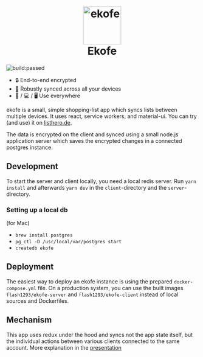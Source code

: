<h1 align="center">
  <img src="https://raw.githubusercontent.com/flash1293/ekofe/master/logo.png" alt="ekofe" title="ekofe" width="100" /><br />
  Ekofe
</h1>

<img src="https://travis-ci.org/flash1293/ekofe.svg?branch=master" alt="build:passed">

* 🔒 End-to-end encrypted
* 🔗 Robustly synced across all your devices
* 📱 / 💻 / 🖥️ Use everywhere

ekofe is a small, simple shopping-list app which syncs lists between multiple devices. It uses react, service workers, and material-ui.
You can try (and use) it on [listhero.de](https://listhero.de).

The data is encrypted on the client and synced using a small node.js application server which saves the encrypted changes in a connected postgres instance.

## Development

To start the server and client locally, you need a local redis server. Run `yarn install` and afterwards `yarn dev` in the `client`-directory and the `server`-directory.

### Setting up a local db

(for Mac)

* `brew install postgres`
* `pg_ctl -D /usr/local/var/postgres start`
* `createdb ekofe`

## Deployment

The easiest way to deploy an ekofe instance is using the prepared `docker-compose.yml` file. On a production system, you can use the built images `flash1293/ekofe-server` and `flash1293/ekofe-client` instead of local sources and Dockerfiles.

## Mechanism

This app uses redux under the hood and syncs not the app state itself, but the individual actions between various clients connected to the same account. More explanation in the [presentation](https://docs.google.com/presentation/d/1WtJjzC9rBdzH84J0rLnWLK6Mtjt5sIRVVy6Jom2M-h0/edit?usp=sharing)
